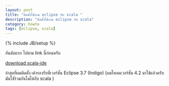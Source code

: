 ```yaml
---
layout: post
title: "ติดตั้งใช้งาน eclipse กับ scala "
description: "ติดตั้งใช้งาน eclipse กับ scala"
category: howto
tags: [eclipse, scala]
---
```

{% include JB/setup %}

อันดับแรก ไปตาม link นี้ก่อนครับ

[download scala-ide](http://scala-ide.org/download/current.html)

ล่าสุดที่ผมติดตั้ง เค้ารองรับที่เวอร์ชั่น Eclipse 3.7 (Indigo) (ผมโหลดเวอร์ชั่น 4.2 มาใช้แล้วครับ มันใชัร่วมกันไมได้กับ scala )
